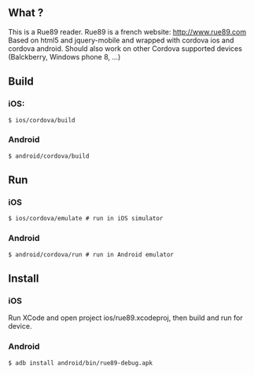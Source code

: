 ## What ?

This is a Rue89 reader. Rue89 is a french website: http://www.rue89.com
Based on html5 and jquery-mobile and wrapped with cordova ios and cordova android. Should also work on other Cordova supported devices (Balckberry, Windows phone 8, ...)

## Build
### iOS:

    $ ios/cordova/build

### Android

    $ android/cordova/build

## Run
### iOS

    $ ios/cordova/emulate # run in iOS simulator

### Android

    $ android/cordova/run # run in Android emulator

## Install
### iOS
Run XCode and open project ios/rue89.xcodeproj, then build and run for device.

### Android

    $ adb install android/bin/rue89-debug.apk

